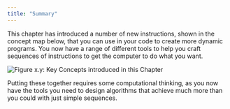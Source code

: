 ```yaml
---
title: "Summary"
---
```


This chapter has introduced a number of new instructions, shown in the concept map below, that you can use in your code to create more dynamic programs. You now have a range of different tools to help you craft sequences of instructions to get the computer to do what you want.

![Figure x.y: Key Concepts introduced in this Chapter](./images/control-flow-statements.png "Key Concepts introduced in this Chapter")

Putting these together requires some computational thinking, as you now have the tools you need to design algorithms that achieve much more than you could with just simple sequences.
